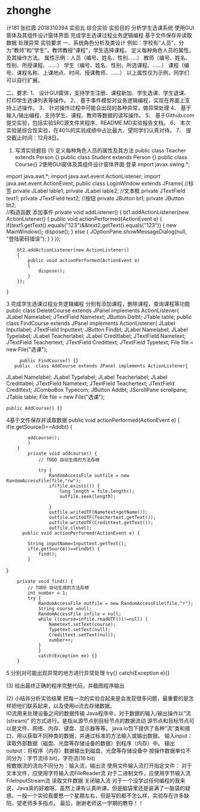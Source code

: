# zhonghe
计181 张红霞 2018310394
实验五 综合实验
实验目的
 分析学生选课系统
使用GUI窗体及其组件设计窗体界面
完成学生选课过程业务逻辑编程
基于文件保存并读取数据
处理异常
实验要求
一、系统角色分析及类设计
例如：学校有“人员”，分为“教师”和“学生”，教师教授“课程”，学生选择课程。
定义每种角色人员的属性，及其操作方法。
属性示例：人员（编号、姓名、性别……）
教师（编号、姓名、性别、所授课程、……）
学生（编号、姓名、性别、所选课程、……）
课程（编号、课程名称、上课地点、时间、授课教师、……）
以上属性仅为示例，同学们可以自行扩展。
 
二、要求:
1、 设计GUI窗体，支持学生注册、课程新加、学生选课、学生退课、打印学生选课列表等操作。
2、 基于事件模型对业务逻辑编程，实现在界面上支持上述操作。
3、 针对操作过程中可能会出现的各种异常，做异常处理
4、 基于输入/输出编程，支持学生、课程、教师等数据的读写操作。
5、 基于Github.com提交实验，包括实验SRC源文件夹程序、README.MD实验报告文档。
6、 本次实验是综合性实验，在40%的实验成绩中占比最大，望同学们认真对待。
7、 提交截止时间：12月8日。
1.	写清实验题目
(1)	定义每种角色人员的属性及其方法
public class Teacher extends Person {}
public class Student extends Person {}
public class Course{}
2使用GUI窗体及其组件设计窗体界面
登录
import javax.swing.*;

import java.awt.*;
import java.awt.event.ActionListener;
import java.awt.event.ActionEvent;
public  class LoginWindow extends JFrame{
	//标签
	private JLabel lable1;
	private JLabel lable2;
	//文本框
	private JTextField text1;
	private JTextField text2;
	//按钮
	private JButton bt1;
	private JButton bt2;  
	//构造函数
  添加事件
  private void addListener()
	{
		bt1.addActionListener(new ActionListener()
		{
			public void actionPerformed(ActionEvent e)
			{
				if(text1.getText().equals("123")&&text2.getText().equals("123"))
				{
					new MainWindow();
				    dispose();
				}
				else
				{
					JOptionPane.showMessageDialog(null, "登陆密码错误");
				}
			}
		});
		
		bt2.addActionListener(new ActionListener()
		{
			public void actionPerformed(ActionEvent e)
			{
				dispose();
			}
		});

	}
	  
3 完成学生选课过程业务逻辑编程
分别有添加课程，删除课程，查询课程等功能
public  class DeleteCourse extends JPanel implements ActionListener{
	   JLabel Namelabel;
	   JTextField Nametext;
	   JButton Delbt;
	   JTable table;
     public  class FindCourse extends JPanel implements ActionListener{
	   JLabel Inputlabel;
	   JTextField Inputtext;
	   JButton Findbt;
	   JLabel Namelabel;
	   JLabel Typelabel;
	   JLabel Teacherlabel;
	   JLabel Creditlabel;
	   JTextField Nametext;
	   JTextField Teachertext;
	   JTextField Credittext;
	   JTextField Typetext;
	   File file = new File("选课");
	 
	     public FindCourse() {}
       public  class AddCourse extends JPanel implements ActionListener{
   JLabel Namelabel;
   JLabel Typelabel;
   JLabel Teacherlabel;
   JLabel Creditlabel;
   JTextField Nametext;
   JTextField Teachertext;
   JTextField Credittext;
   JComboBox<String> Typecom;
   JButton Addbt;
   JScrollPane scrollpane;
   JTable table;
   File file = new File("选课");

	
    public AddCourse() {}
		  
4基于文件保存并读取数据
public void actionPerformed(ActionEvent e) {
			if(e.getSource()==Addbt) {
				
			addcourse();
			}
		}
			private void addcourse() {
				// TODO 自动生成的方法存根
				
				try {
					RandomAccessFile outfile = new RandomAccessFile(file,"rw");
					if(file.exists()) {
						long length = file.length();
						outfile.seek(length);
		
					}
					outfile.writeUTF(Nametext+getName());
					outfile.writeUTF(Teachertext.getText());
					outfile.writeUTF(Credittext.getText());
					outfile.close();
          public void actionPerformed(ActionEvent e) {
			
			String inputName=Inputtext.getText();
			if(e.getSource()==Findbt) {
				find();
			}
	
}


		private void find() {
			// TODO 自动生成的方法存根
			int number = 1;
			try {
				RandomAccessFile outfile = new RandomAccessFile(file,"r");
				String course =null;
				RandomAccessFile infile = null;
				while ((course=infile.readUTF())!=null) {
					Nametext.setText(course);
					Typetext.setText(null);
					Credittext.setText(null);
					number++;
				}
				}
				catch(Exception ee) {}
		}
		
5 分别对可能出现异常的地方进行异常处理
try{}
catch(Exception e){}

(3)	给出最终正确的程序完整代码，并截图程序输出

(2)	小结并分析实验结果
把每一次的实验合起来是会发现很多问题，最重要的是怎样把他们联系起来，以及使用io流去存储数据。    
IO流用来处理设备之间的数据传输
Java程序中，对于数据的输入/输出操作以”流(stream)” 的方式进行。是指从源节点到目标节点的数据流动
源节点和目标节点可以是文件、网络、内存、键盘、显示器等等。
java.io包下提供了各种“流”类和接口，用以获取不同种类的数据，并通过标准的方法输入或输出数据。
输入input：读取外部数据（磁盘、光盘等存储设备的数据）到程序（内存）中。
输出output：将程序（内存）数据输出到磁盘、光盘等存储设备中
按操作数据单位不同分为：字节流(8 bit)，字符流(16 bit)  
按数据流的流向不同分为：输入流，输出流
使用文件输入流打开指定文件：
对于文本文件，应使用字符输入流FileReader流
对于二进制文件，应使用字节输入流FileInputStream流
读取文件数据
关闭输入流
对于一个没学过任何编程的我来说，Java真的好难呀。虽然上课有认真听课，但是脑袋里还是装满了一脑袋的疑惑。一般一个实验我要憋一个星期左右，但是写的都不怎么样，实验存在许多缺陷，望老师多多指点。
最后，谢谢老师这一学期的教导！！
